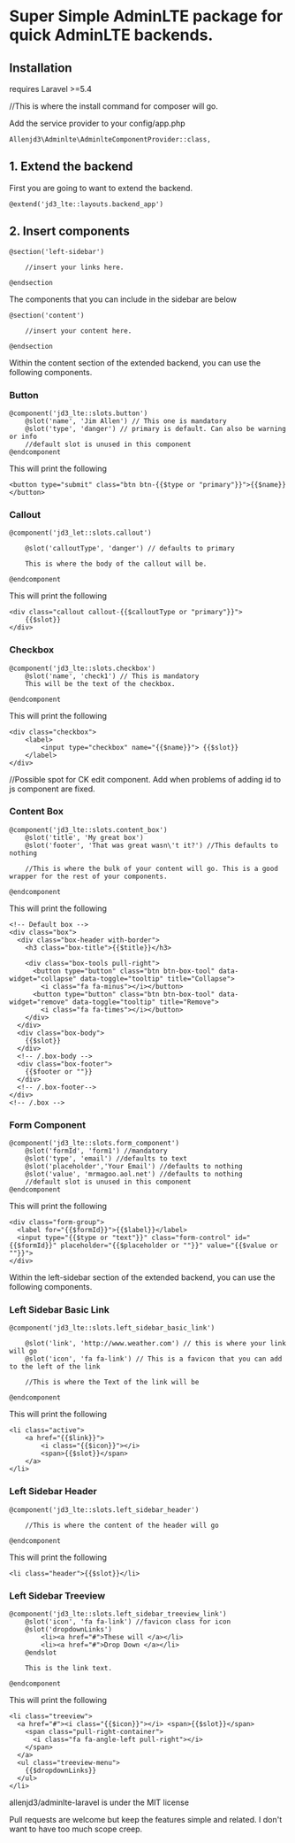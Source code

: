 # Super Simple AdminLTE package for quick AdminLTE backends. 

## Installation

requires Laravel >=5.4

//This is where the install command for composer will go.

Add the service provider to your config/app.php

    Allenjd3\Adminlte\AdminlteComponentProvider::class,

## 1. Extend the backend

First you are going to want to extend the backend.

    @extend('jd3_lte::layouts.backend_app')

## 2. Insert components

	@section('left-sidebar')

		//insert your links here.

	@endsection

The components that you can include in the sidebar are below

    @section('content')

        //insert your content here.

    @endsection

Within the content section of the extended backend, you can use the following components.

### Button

    @component('jd3_lte::slots.button')
        @slot('name', 'Jim Allen') // This one is mandatory
        @slot('type', 'danger') // primary is default. Can also be warning or info
        //default slot is unused in this component
    @endcomponent

This will print the following

    <button type="submit" class="btn btn-{{$type or "primary"}}">{{$name}}</button>

### Callout

    @component('jd3_let::slots.callout')

    	@slot('calloutType', 'danger') // defaults to primary

    	This is where the body of the callout will be. 

    @endcomponent

This will print the following

	<div class="callout callout-{{$calloutType or "primary"}}">
		{{$slot}}
	</div>

### Checkbox

	@component('jd3_lte::slots.checkbox')
		@slot('name', 'check1') // This is mandatory
		This will be the text of the checkbox.

	@endcomponent

This will print the following

	<div class="checkbox">
		<label>
			<input type="checkbox" name="{{$name}}"> {{$slot}}
		</label>
	</div>

//Possible spot for CK edit component. Add when problems of adding id to js component are fixed.

### Content Box

	@component('jd3_lte::slots.content_box')
		@slot('title', 'My great box')
		@slot('footer', 'That was great wasn\'t it?') //This defaults to nothing

		//This is where the bulk of your content will go. This is a good wrapper for the rest of your components.

	@endcomponent

This will print the following

	<!-- Default box -->
	<div class="box">
	  <div class="box-header with-border">
	    <h3 class="box-title">{{$title}}</h3>

	    <div class="box-tools pull-right">
	      <button type="button" class="btn btn-box-tool" data-widget="collapse" data-toggle="tooltip" title="Collapse">
	        <i class="fa fa-minus"></i></button>
	      <button type="button" class="btn btn-box-tool" data-widget="remove" data-toggle="tooltip" title="Remove">
	        <i class="fa fa-times"></i></button>
	    </div>
	  </div>
	  <div class="box-body">
	    {{$slot}}
	  </div>
	  <!-- /.box-body -->
	  <div class="box-footer">
	    {{$footer or ""}}
	  </div>
	  <!-- /.box-footer-->
	</div>
	<!-- /.box -->

### Form Component

	@component('jd3_lte::slots.form_component')
		@slot('formId', 'form1') //mandatory
		@slot('type', 'email') //defaults to text
		@slot('placeholder','Your Email') //defaults to nothing
		@slot('value', 'mrmagoo.aol.net') //defaults to nothing
		//default slot is unused in this component
	@endcomponent

This will print the following

	<div class="form-group">
	  <label for="{{$formId}}">{{$label}}</label>
	  <input type="{{$type or "text"}}" class="form-control" id="{{$formId}}" placeholder="{{$placeholder or ""}}" value="{{$value or ""}}">
	</div>

Within the left-sidebar section of the extended backend, you can use the following components.

### Left Sidebar Basic Link

	@component('jd3_lte::slots.left_sidebar_basic_link')

		@slot('link', 'http://www.weather.com') // this is where your link will go
		@slot('icon', 'fa fa-link') // This is a favicon that you can add to the left of the link

		//This is where the Text of the link will be

	@endcomponent

This will print the following

	<li class="active">
		<a href="{{$link}}">
			<i class="{{$icon}}"></i> 
			<span>{{$slot}}</span>
		</a>
	</li>

### Left Sidebar Header

	@component('jd3_lte::slots.left_sidebar_header')

		//This is where the content of the header will go

	@endcomponent

This will print the following

	<li class="header">{{$slot}}</li>

### Left Sidebar Treeview

	@component('jd3_lte::slots.left_sidebar_treeview_link')
		@slot('icon', 'fa fa-link') //favicon class for icon
		@slot('dropdownLinks')
			<li><a href="#">These will </a></li>
			<li><a href="#">Drop Down </a></li>
		@endslot

		This is the link text.

	@endcomponent

This will print the following

	<li class="treeview">
	  <a href="#"><i class="{{$icon}}"></i> <span>{{$slot}}</span>
	    <span class="pull-right-container">
	      <i class="fa fa-angle-left pull-right"></i>
	    </span>
	  </a>
	  <ul class="treeview-menu">
	    {{$dropdownLinks}}
	  </ul>
	</li>

allenjd3/adminlte-laravel is under the MIT license

Pull requests are welcome but keep the features simple and related. I don't want to have too much scope creep.